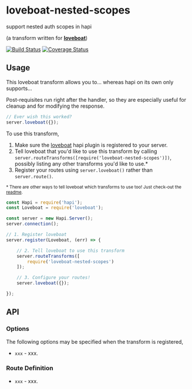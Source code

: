 # loveboat-nested-scopes
support nested auth scopes in hapi

(a transform written for [**loveboat**](https://github.com/devinivy/loveboat))

[![Build Status](https://travis-ci.org/devinivy/loveboat-nested-scopes.svg?branch=master)](https://travis-ci.org/devinivy/loveboat-nested-scopes) [![Coverage Status](https://coveralls.io/repos/devinivy/loveboat-nested-scopes/badge.svg?branch=master&service=github)](https://coveralls.io/github/devinivy/loveboat-nested-scopes?branch=master)

## Usage

This loveboat transform allows you to... whereas hapi on its own only supports...

Post-requisites run right after the handler, so they are especially useful for cleanup and for modifying the response.

```js
// Ever wish this worked?
server.loveboat({});
```

To use this transform,

1. Make sure the [loveboat](https://github.com/devinivy/loveboat) hapi plugin is registered to your server.
2. Tell loveboat that you'd like to use this transform by calling `server.routeTransforms([require('loveboat-nested-scopes')])`, possibly listing any other transforms you'd like to use.*
3. Register your routes using `server.loveboat()` rather than `server.route()`.

<sup>* There are other ways to tell loveboat which transforms to use too!  Just check-out the [readme](https://github.com/devinivy/loveboat/blob/master/README.md).

```js
const Hapi = require('hapi');
const Loveboat = require('loveboat');

const server = new Hapi.Server();
server.connection();

// 1. Register loveboat
server.register(Loveboat, (err) => {

    // 2. Tell loveboat to use this transform
    server.routeTransforms([
        require('loveboat-nested-scopes')
    ]);

    // 3. Configure your routes!
    server.loveboat({});

});
```

## API
### Options
The following options may be specified when the transform is registered,
 - `xxx` - xxx.

### Route Definition
 - `xxx` - xxx.
